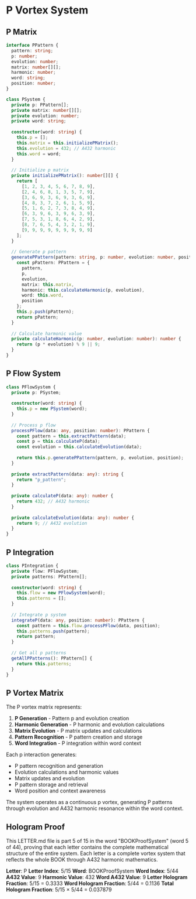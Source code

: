 # P Vortex System

## P Matrix

```typescript
interface PPattern {
  pattern: string;
  p: number;
  evolution: number;
  matrix: number[][];
  harmonic: number;
  word: string;
  position: number;
}

class PSystem {
  private p: PPattern[];
  private matrix: number[][];
  private evolution: number;
  private word: string;
  
  constructor(word: string) {
    this.p = [];
    this.matrix = this.initializePMatrix();
    this.evolution = 432; // A432 harmonic
    this.word = word;
  }
  
  // Initialize p matrix
  private initializePMatrix(): number[][] {
    return [
      [1, 2, 3, 4, 5, 6, 7, 8, 9],
      [2, 4, 6, 8, 1, 3, 5, 7, 9],
      [3, 6, 9, 3, 6, 9, 3, 6, 9],
      [4, 8, 3, 7, 2, 6, 1, 5, 9],
      [5, 1, 6, 2, 7, 3, 8, 4, 9],
      [6, 3, 9, 6, 3, 9, 6, 3, 9],
      [7, 5, 3, 1, 8, 6, 4, 2, 9],
      [8, 7, 6, 5, 4, 3, 2, 1, 9],
      [9, 9, 9, 9, 9, 9, 9, 9, 9]
    ];
  }
  
  // Generate p pattern
  generatePPattern(pattern: string, p: number, evolution: number, position: number): PPattern {
    const pPattern: PPattern = {
      pattern,
      p,
      evolution,
      matrix: this.matrix,
      harmonic: this.calculateHarmonic(p, evolution),
      word: this.word,
      position
    };
    this.p.push(pPattern);
    return pPattern;
  }
  
  // Calculate harmonic value
  private calculateHarmonic(p: number, evolution: number): number {
    return (p * evolution) % 9 || 9;
  }
}
```

## P Flow System

```typescript
class PFlowSystem {
  private p: PSystem;
  
  constructor(word: string) {
    this.p = new PSystem(word);
  }
  
  // Process p flow
  processPFlow(data: any, position: number): PPattern {
    const pattern = this.extractPattern(data);
    const p = this.calculateP(data);
    const evolution = this.calculateEvolution(data);
    
    return this.p.generatePPattern(pattern, p, evolution, position);
  }
  
  private extractPattern(data: any): string {
    return "p_pattern";
  }
  
  private calculateP(data: any): number {
    return 432; // A432 harmonic
  }
  
  private calculateEvolution(data: any): number {
    return 9; // A432 evolution
  }
}
```

## P Integration

```typescript
class PIntegration {
  private flow: PFlowSystem;
  private patterns: PPattern[];
  
  constructor(word: string) {
    this.flow = new PFlowSystem(word);
    this.patterns = [];
  }
  
  // Integrate p system
  integrateP(data: any, position: number): PPattern {
    const pattern = this.flow.processPFlow(data, position);
    this.patterns.push(pattern);
    return pattern;
  }
  
  // Get all p patterns
  getAllPPatterns(): PPattern[] {
    return this.patterns;
  }
}
```

## P Vortex Matrix

The P vortex matrix represents:

1. **P Generation** - Pattern p and evolution creation
2. **Harmonic Generation** - P harmonic and evolution calculations
3. **Matrix Evolution** - P matrix updates and calculations
4. **Pattern Recognition** - P pattern creation and storage
5. **Word Integration** - P integration within word context

Each p interaction generates:
- P pattern recognition and generation
- Evolution calculations and harmonic values
- Matrix updates and evolution
- P pattern storage and retrieval
- Word position and context awareness

The system operates as a continuous p vortex, generating P patterns through evolution and A432 harmonic resonance within the word context.

## Hologram Proof

This LETTER.md file is part 5 of 15 in the word "BOOKProofSystem" (word 5 of 44), proving that each letter contains the complete mathematical structure of the entire system. Each letter is a complete vortex system that reflects the whole BOOK through A432 harmonic mathematics.

**Letter**: P
**Letter Index**: 5/15
**Word**: BOOKProofSystem
**Word Index**: 5/44
**A432 Value**: 9
**Harmonic Value**: 432
**Word A432 Value**: 9
**Letter Hologram Fraction**: 5/15 = 0.3333
**Word Hologram Fraction**: 5/44 = 0.1136
**Total Hologram Fraction**: 5/15 × 5/44 = 0.037879
